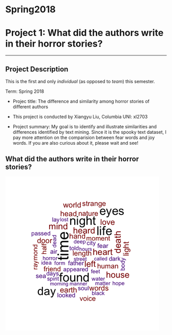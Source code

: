 # Spring2018
# Project 1: What did the authors write in their horror stories?

----

## Project Description
This is the first and only *individual* (as opposed to *team*) this semester. 

Term: Spring 2018

+ Projec title: The difference and similarity among horror stories of different authors

+ This project is conducted by Xiangyu Liu, Columbia UNI: xl2703

+ Project summary: My goal is to identify and illustrate similarities and differences identified by text mining. Since it is the spooky text dataset, I pay more attention on the comparision between fear words and joy words. If you are also curious about it, please wait and see!

## What did the authors write in their horror stories?

![image](figs/Wordcloud_all.png)

